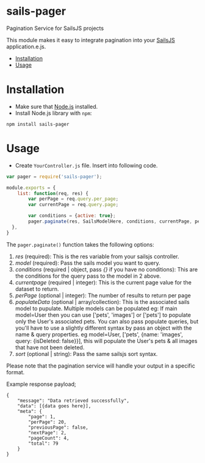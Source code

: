 # sails-pager
Pagination Service for SailsJS projects

This module makes it easy to integrate pagination into your [SailsJS](http://sailsjs.org) application.e.js.

* [Installation](#installation)
* [Usage](#usage)

# Installation

* Make sure that [Node.js](https://nodejs.org/) installed.
* Install Node.js library with `npm`:
```shell
npm install sails-pager
```

# Usage
* Create `YourController.js` file. Insert into following code.
```javascript
var pager = require('sails-pager');

module.exports = {
    list: function(req, res) {
        var perPage = req.query.per_page;
        var currentPage = req.query.page;

        var conditions = {active: true};
        pager.paginate(res, SailsModelHere, conditions, currentPage, perPage, [{name: 'AssociatedModel', query: {isDeleted: false}}], 'createdAt DESC');
  },
}
```

The `pager.paginate()` function takes the following options:

1. *res* (required): This is the res variable from your sailsjs controller.
2. *model* (required): Pass the sails model you want to query.
3. *conditions* (required | object, pass *{}* if you have no conditions): This are the conditions for the query pass to the model in 2 above.
4. *currentpage* (required | integer): This is the current page value for the dataset to return.
5. *perPage* (optional | integer): The number of results to return per page
6. *populateData* (optional | array/collection): This is the associated sails model to pupulate. Multiple models can be populated eg: If main model=User then you can use ['pets', 'images'] or ['pets'] to populate only the User's associated pets. You can also pass populate queries, but you'll have to use a slightly different syntax by pass an object with the name & query properties. eg model=User, ['pets', {name: 'images', query: {isDeleted: false}}], this will populate the User's pets & all images that have not been deleted.
7. *sort* (optional | string): Pass the same sailsjs sort syntax. 

Please note that the pagination service will handle your output in a specific format.

Example response payload;
```
{
	"message": "Data retrieved successfully",
	"data": [{data goes here}],
	"meta": {
		"page": 1,
		"perPage": 20,
		"previousPage": false,
		"nextPage": 2,
		"pageCount": 4,
		"total": 79
	}
}
```